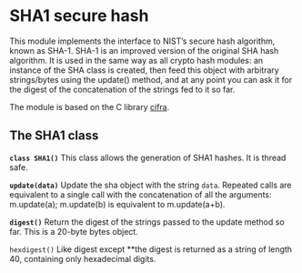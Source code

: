 <!-- module: sha1 -->
# SHA1 secure hash

This module implements the interface to NIST’s secure hash algorithm, known as SHA-1. SHA-1 is an improved version of
the original SHA hash algorithm. It is used in the same way as all crypto hash modules: an instance of the SHA class is
created, then feed this object with arbitrary strings/bytes using the update() method, and at any point you can ask it for the digest of the
concatenation of the strings fed to it so far.

The module is based on the C library [cifra](https://github.com/ctz/cifra).

## The SHA1 class


**`class SHA1()`**
This class allows the generation of SHA1 hashes. It is thread safe.


**`update(data)`**
Update the sha object with the string ```data```. Repeated calls are equivalent to a single call with the concatenation of all
the arguments: m.update(a); m.update(b) is equivalent to m.update(a+b).


**`digest()`**
Return the digest of the strings passed to the update method so far. This is a 20-byte bytes object.


`hexdigest()`
Like digest except **the digest is returned as a string of length 40, containing only hexadecimal digits.
<!--stackedit_data:
eyJoaXN0b3J5IjpbNTE2MjAwNDg0LDM0OTgzMDMwOF19
-->